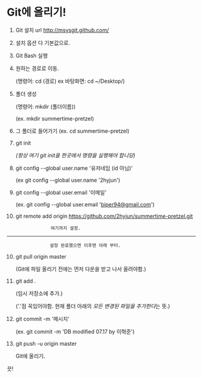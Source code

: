 # Git에 올리기!

1. Git 설치 url http://msysgit.github.com/
2. 설치 옵션 다 기본값으로.
3. Git Bash 실행
4. 원하는 경로로 이동.

	(명령어: cd (경로) ex 바탕화면: cd ~/Desktop/)
5. 폴더 생성

	(명령어: mkdir (폴더이름))

	(ex. mkdir summertime-pretzel)
6. 그 폴더로 들어가기
	(ex. cd summertime-pretzel)

6. git init
	
	*(항상 여기 git init을 한곳에서 명령을 실행해야 합니당)*

7. git config --global user.name '유저네임 (id 아님)'

	(ex git config --global user.name '2hyjun')

8. git config --global user.email '이메일'

	(ex. git config --global user.email 'biper94@gmail.com')

9. git remote add origin https://github.com/2hyjun/summertime-pretzel.git

					여기까지 설정.
------------------------------------------------------------------------------------
					설정 완료했으면 이후엔 아래 부터.
10. git pull origin master 

	(Git에 파일 올리기 전에는 먼저 다운을 받고 나서 올려야함.)

11. git add .

	(임시 저장소에 추가.)

	('.'점 꼭있어야함. 현재 폴더 아래의 *모든 변경된 파일을 추가한다*는 뜻.)

12. git commit -m '메시지'

	(ex. git commit -m 'DB modified 07.17 by 이혁준')

13. git push -u origin master

	Git에 올리기.

끗!


